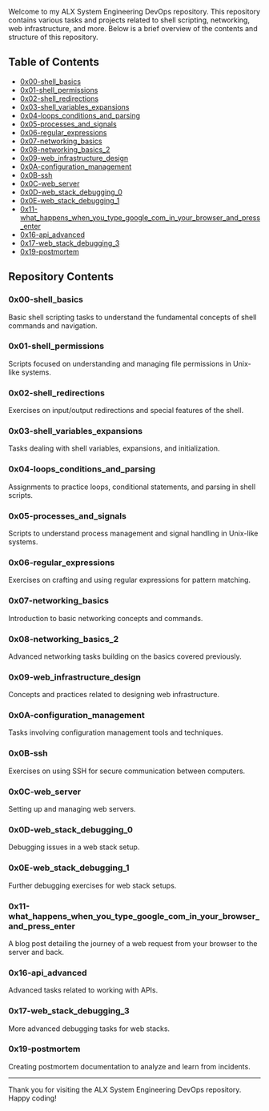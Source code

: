 Welcome to my ALX System Engineering DevOps repository. This repository contains various tasks and projects related to shell scripting, networking, web infrastructure, and more. Below is a brief overview of the contents and structure of this repository.

## Table of Contents

- [0x00-shell_basics](#0x00-shell_basics)
- [0x01-shell_permissions](#0x01-shell_permissions)
- [0x02-shell_redirections](#0x02-shell_redirections)
- [0x03-shell_variables_expansions](#0x03-shell_variables_expansions)
- [0x04-loops_conditions_and_parsing](#0x04-loops_conditions_and_parsing)
- [0x05-processes_and_signals](#0x05-processes_and_signals)
- [0x06-regular_expressions](#0x06-regular_expressions)
- [0x07-networking_basics](#0x07-networking_basics)
- [0x08-networking_basics_2](#0x08-networking_basics_2)
- [0x09-web_infrastructure_design](#0x09-web_infrastructure_design)
- [0x0A-configuration_management](#0x0A-configuration_management)
- [0x0B-ssh](#0x0B-ssh)
- [0x0C-web_server](#0x0C-web_server)
- [0x0D-web_stack_debugging_0](#0x0D-web_stack_debugging_0)
- [0x0E-web_stack_debugging_1](#0x0E-web_stack_debugging_1)
- [0x11-what_happens_when_you_type_google_com_in_your_browser_and_press_enter](#0x11-what_happens_when_you_type_google_com_in_your_browser_and_press_enter)
- [0x16-api_advanced](#0x16-api_advanced)
- [0x17-web_stack_debugging_3](#0x17-web_stack_debugging_3)
- [0x19-postmortem](#0x19-postmortem)

## Repository Contents

### 0x00-shell_basics
Basic shell scripting tasks to understand the fundamental concepts of shell commands and navigation.

### 0x01-shell_permissions
Scripts focused on understanding and managing file permissions in Unix-like systems.

### 0x02-shell_redirections
Exercises on input/output redirections and special features of the shell.

### 0x03-shell_variables_expansions
Tasks dealing with shell variables, expansions, and initialization.

### 0x04-loops_conditions_and_parsing
Assignments to practice loops, conditional statements, and parsing in shell scripts.

### 0x05-processes_and_signals
Scripts to understand process management and signal handling in Unix-like systems.

### 0x06-regular_expressions
Exercises on crafting and using regular expressions for pattern matching.

### 0x07-networking_basics
Introduction to basic networking concepts and commands.

### 0x08-networking_basics_2
Advanced networking tasks building on the basics covered previously.

### 0x09-web_infrastructure_design
Concepts and practices related to designing web infrastructure.

### 0x0A-configuration_management
Tasks involving configuration management tools and techniques.

### 0x0B-ssh
Exercises on using SSH for secure communication between computers.

### 0x0C-web_server
Setting up and managing web servers.

### 0x0D-web_stack_debugging_0
Debugging issues in a web stack setup.

### 0x0E-web_stack_debugging_1
Further debugging exercises for web stack setups.

### 0x11-what_happens_when_you_type_google_com_in_your_browser_and_press_enter
A blog post detailing the journey of a web request from your browser to the server and back.

### 0x16-api_advanced
Advanced tasks related to working with APIs.

### 0x17-web_stack_debugging_3
More advanced debugging tasks for web stacks.

### 0x19-postmortem
Creating postmortem documentation to analyze and learn from incidents.

---

Thank you for visiting the ALX System Engineering DevOps repository. Happy coding!
